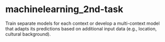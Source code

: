 # machinelearning_2nd-task
Train separate models for each context or develop a multi-context model that adapts its predictions based on additional input data (e.g., location, cultural background).
